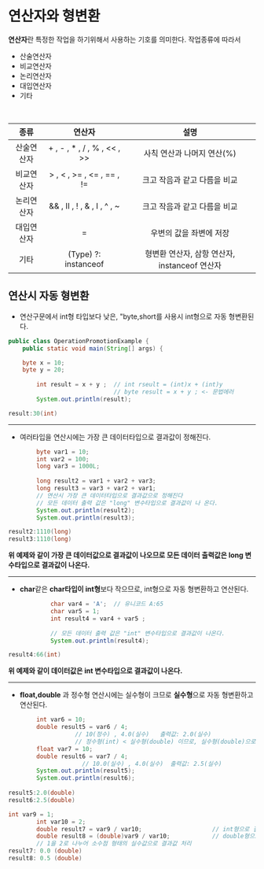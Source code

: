 # 연산자와 형변환
**연산자**란 특정한 작업을 하기위해서 사용하는 기호를 의미한다. 작업종류에 따라서 
* 산술연산자
* 비교연산자
* 논리연산자
* 대입연산자
* 기타 
<br>

| 종류| 연산자 | 설명 | 
| :--: | :--: | :--: | 
| 산술연산자 | + , - , * , / , % , << , >> | 사칙 연산과 나머지 연산(%)  | 
| 비교연산자  | > , < , >= , <= , == , !=  | 크고 작음과 같고 다름을 비교|
| 논리연산자  | && , II , ! , & , I , ^ , ~| 크고 작음과 같고 다름을 비교|
| 대입연산자  |                =           | 우변의 값을 좌변에 저장     |
| 기타       |   (Type) ?: instanceof     |  형변환 연산자, 삼항 연산자, instanceof 연산자 |

## 연산시 자동 형변환
* 연산구문에서 int형 타입보다 낮은, "byte,short를 사용시 int형으로 자동 형변환된다.

```java
public class OperationPromotionExample {
	public static void main(String[] args) {

	byte x = 10;
	byte y = 20;	
		
		int result = x + y ;  // int rseult = (int)x + (int)y
		                      // byte result = x + y ; <- 문법에러				
		System.out.println(result);		

result:30(int)
```
---
* 여러타입을 연산시에는 가장 큰 데이터타입으로 결과값이 정해진다.
```java
		byte var1 = 10;
		int var2 = 100;
		long var3 = 1000L;
		
		long result2 = var1 + var2 + var3;		
		long result3 = var3 + var2 + var1;
		// 연산시 가장 큰 데이터타입으로 결과값으로 정해진다
		// 모든 데이터 출력 값은 "long" 변수타입으로 결과값이 나 온다.		
		System.out.println(result2);
		System.out.println(result3);

result2:1110(long)
result3:1110(long)
```
**위 예제와 같이 가장 큰 데이터값으로 결과값이 나오므로
모든 데이터 출력값은 long 변수타입으로 결과값이 나온다.**

---
* **char**같은 **char타입이 int형**보다 작으므로, int형으로 자동 형변환하고 연산된다.
```java
			char var4 = 'A';  // 유니코드 A:65
			char var5 = 1;
			int result4 = var4 + var5 ;
			
			// 모든 데이터 출력 값은 "int" 변수타입으로 결과값이 나온다.
			System.out.println(result4);

result4:66(int) 
```
**위 예제와 같이 데이터값은 int 변수타입으로 결과값이 나온다.**

---
* **float,double** 과 정수형 연산시에는 실수형이 크므로 **실수형**으로 자동 형변환하고 연산된다.
```java
		int var6 = 10;
		double result5 = var6 / 4;   
		           // 10(정수) , 4.0(실수)   출력값: 2.0(실수)
	               // 정수형(int) < 실수형(double) 이므로, 실수형(double)으로 자동변환되고 연산된다.
        float var7 = 10;
        double result6 = var7 / 4;
                     // 10.0(실수) , 4.0(실수)  출력값: 2.5(실수)          
		System.out.println(result5);
        System.out.println(result6);
        
result5:2.0(double)   
result6:2.5(double) 

int var9 = 1;
		int var10 = 2;
		double result7 = var9 / var10;                    // int형으로 결과값 처리
		double result8 = (double)var9 / var10;            // double형으로 결과값 처리
		// 1을 2로 나누어 소수점 형태의 실수값으로 결과값 처리
result7: 0.0 (double)
result8: 0.5 (double)
```








